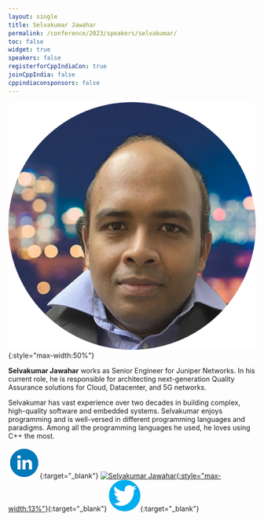 ```yaml
---
layout: single
title: Selvakumar Jawahar
permalink: /conference/2023/speakers/selvakumar/
toc: false
widget: true
speakers: false
registerforCppIndiaCon: true
joinCppIndia: false
cppindiaconsponsors: false
---
```


![Selvakumar Jawahar](/conference/2023/graphics/speakers/selvakumar.png "Selvakumar Jawahar"){:style="max-width:50%"}

**Selvakumar Jawahar** works as Senior Engineer for Juniper Networks. In his current role, he is responsible for architecting next-generation Quality Assurance solutions for Cloud, Datacenter, and 5G networks. 
 
Selvakumar has vast experience over two decades in building complex, high-quality software and embedded systems. Selvakumar enjoys programming and is well-versed in different programming languages and paradigms. Among all the programming languages he used, he loves using C++ the most.  

[![Selvakumar Jawahar](/assets/images/linkedin.png "Selvakumar Jawahar")](https://www.linkedin.com/in/selvakumarjawahar/){:target="_blank"}
[![Selvakumar Jawahar](https://github.githubassets.com/images/modules/logos_page/GitHub-Mark.png "Selvakumar Jawahar"){:style="max-width:13%"}](https://github.com/selvakumarjawahar ){:target="_blank"}
[![Selvakumar Jawahar](/assets/images/twitter.png "Selvakumar Jawahar")](https://twitter.com/selvakumarjawa1 ){:target="_blank"}
<pre>











































</pre>